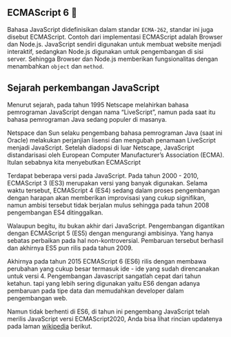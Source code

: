 ## ECMAScript 6 🚀

Bahasa JavaScript didefinisikan dalam standar `ECMA-262`, standar ini juga disebut ECMAScript. Contoh dari implementasi ECMAScript adalah Browser dan Node.js. JavaScript sendiri digunakan untuk membuat website menjadi interaktif, sedangkan Node.js digunakan untuk pengembangan di sisi server. Sehingga Browser dan Node.js memberikan fungsionalitas dengan menambahkan `object` dan `method`.

## Sejarah perkembangan JavaScript 

Menurut sejarah, pada tahun 1995 Netscape melahirkan bahasa pemrograman JavaScript dengan nama “LiveScript”, namun pada saat itu bahasa pemrograman Java sedang populer di masanya. 

Netspace dan Sun selaku pengembang bahasa pemrograman Java (saat ini Oracle) melakukan perjanjian lisensi dan mengubah penamaan LiveScript menjadi JavaScript. Setelah diadopsi di luar Netscape, JavaScript distandarisasi oleh European Computer Manufacturer’s Association (ECMA). Itulan sebabnya kita menyebutkan ECMAScript

Terdapat beberapa versi pada JavaScript. Pada tahun 2000 - 2010, ECMAScript 3 (ES3) merupakan versi yang banyak digunakan. Selama waktu tersebut, ECMAScript 4 (ES4) sedang dalam proses pengembangan dengan harapan akan memberikan improvisasi yang cukup signifikan, namun ambisi tersebut tidak berjalan mulus sehingga pada tahun 2008 pengembangan ES4 ditinggalkan. 

Walaupun begitu, itu bukan akhir dari JavaScript. Pengembangan digantikan dengan ECMAScript 5 (ES5) dengan mengurangi ambisinya. Yang hanya sebatas perbaikan pada hal non-kontroversial. Pembaruan tersebut berhasil dan akhirnya ES5 pun rilis pada tahun 2009.

Akhirnya pada tahun 2015 ECMAScript 6 (ES6) rilis dengan membawa perubahan yang cukup besar termasuk ide - ide yang sudah direncanakan untuk versi 4.
Pengembangan Javascript sangatlah cepat dari tahun ketahun. tapi yang lebih sering digunakan yaitu ES6 dengan adanya pembaruan pada tipe data dan memudahkan developer dalam pengembangan web.

Namun tidak berhenti di ES6, di tahun ini pengembang JavaScript telah merilis JavaScript versi ECMAScript2020, Anda bisa lihat rincian updatenya pada laman [wikipedia](https://en.wikipedia.org/wiki/ECMAScript) berikut.
